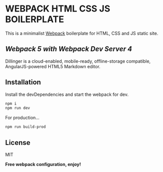 
# WEBPACK HTML CSS JS BOILERPLATE 
This is a minimalist [Webpack](https://webpack.js.org/) boilerplate for HTML, CSS and JS static site.


## _Webpack 5 with Webpack Dev Server 4_

Dillinger is a cloud-enabled, mobile-ready, offline-storage compatible,
AngularJS-powered HTML5 Markdown editor.

## Installation

Install the devDependencies and start the webpack for dev.

```sh
npm i
npm run dev
```

For production...

```sh
npm run build-prod
```

## License

MIT

**Free webpack configuration, enjoy!**
